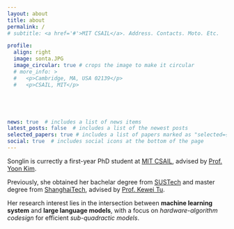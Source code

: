 ```yaml
---
layout: about
title: about
permalink: /
# subtitle: <a href='#'>MIT CSAIL</a>. Address. Contacts. Moto. Etc.

profile:
  align: right
  image: sonta.JPG
  image_circular: true # crops the image to make it circular
  # more_info: >
  #   <p>Cambridge, MA, USA 02139</p>
  #   <p>CSAIL, MIT</p>





news: true  # includes a list of news items
latest_posts: false  # includes a list of the newest posts
selected_papers: true # includes a list of papers marked as "selected={true}"
social: true  # includes social icons at the bottom of the page
---
```




<!-- Write your biography here. Tell the world about yourself. Link to your favorite [subreddit](http://reddit.com). You can put a picture in, too. The code is already in, just name your picture `prof_pic.jpg` and put it in the `img/` folder.

Put your address / P.O. box / other info right below your picture. You can also disable any of these elements by editing `profile` property of the YAML header of your `_pages/about.md`. Edit `_bibliography/papers.bib` and Jekyll will render your [publications page](/al-folio/publications/) automatically.

Link to your social media connections, too. This theme is set up to use [Font Awesome icons](https://fontawesome.com/) and [Academicons](https://jpswalsh.github.io/academicons/), like the ones below. Add your Facebook, Twitter, LinkedIn, Google Scholar, or just disable all of them. -->

Songlin is currectly a first-year PhD student at [MIT CSAIL](https://www.csail.mit.edu/), advised by [Prof. Yoon Kim](https://people.csail.mit.edu/yoonkim/). 

Previously, she obtained her bachelar degree from [SUSTech](https://www.sustech.edu.cn/en/) and master degree from [ShanghaiTech](https://www.shanghaitech.edu.cn/eng/), advised by [Prof. Kewei Tu](https://faculty.sist.shanghaitech.edu.cn/faculty/tukw/).

Her research interest lies in the intersection between **machine learning system** and **large language models**, with a focus on <em>hardware-algorithm codesign</em> for efficient <em>sub-quadractic models</em>. 


